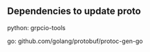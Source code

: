 ## Dependencies to update proto

python: grpcio-tools

go: github.com/golang/protobuf/protoc-gen-go

